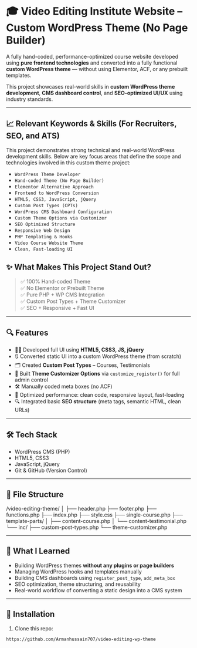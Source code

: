 # 🎓 Video Editing Institute Website – Custom WordPress Theme (No Page Builder)

A fully hand-coded, performance-optimized course website developed using **pure frontend technologies** and converted into a fully functional **custom WordPress theme** — without using Elementor, ACF, or any prebuilt templates.

This project showcases real-world skills in **custom WordPress theme development**, **CMS dashboard control**, and **SEO-optimized UI/UX** using industry standards.

---
## 📈 Relevant Keywords & Skills (For Recruiters, SEO, and ATS)

This project demonstrates strong technical and real-world WordPress development skills. Below are key focus areas that define the scope and technologies involved in this custom theme project:

- `WordPress Theme Developer`
- `Hand-coded Theme (No Page Builder)`
- `Elementor Alternative Approach`
- `Frontend to WordPress Conversion`
- `HTML5, CSS3, JavaScript, jQuery`
- `Custom Post Types (CPTs)`
- `WordPress CMS Dashboard Configuration`
- `Custom Theme Options via Customizer`
- `SEO Optimized Structure`
- `Responsive Web Design`
- `PHP Templating & Hooks`
- `Video Course Website Theme`
- `Clean, Fast-loading UI`

## ✨ What Makes This Project Stand Out?

> ✅ 100% Hand-coded Theme  
> ✅ No Elementor or Prebuilt Theme  
> ✅ Pure PHP + WP CMS Integration  
> ✅ Custom Post Types + Theme Customizer  
> ✅ SEO + Responsive + Fast UI

---

## 🔍 Features

- 🧑‍💻 Developed full UI using **HTML5, CSS3, JS, jQuery**
- 🔃 Converted static UI into a custom WordPress theme (from scratch)
- 🗂️ Created **Custom Post Types** – Courses, Testimonials
- 🧩 Built **Theme Customizer Options** via `customize_register()` for full admin control
- 🛠️ Manually coded meta boxes (no ACF)
- 🚀 Optimized performance: clean code, responsive layout, fast-loading
- 🔍 Integrated basic **SEO structure** (meta tags, semantic HTML, clean URLs)

---

## 🛠️ Tech Stack

- WordPress CMS (PHP)
- HTML5, CSS3
- JavaScript, jQuery
- Git & GitHub (Version Control)

---

## 📂 File Structure
/video-editing-theme/
│
├── header.php
├── footer.php
├── functions.php
├── index.php
├── style.css
├── single-course.php
├── template-parts/
│ ├── content-course.php
│ └── content-testimonial.php
└── inc/
├── custom-post-types.php
└── theme-customizer.php

---

## 🧠 What I Learned

- Building WordPress themes **without any plugins or page builders**
- Managing WordPress hooks and templates manually
- Building CMS dashboards using `register_post_type`, `add_meta_box`
- SEO optimization, theme structuring, and reusability
- Real-world workflow of converting a static design into a CMS system

---

## 🚀 Installation

1. Clone this repo:
```bash[
https://github.com/Armanhussain707/video-editing-wp-theme
